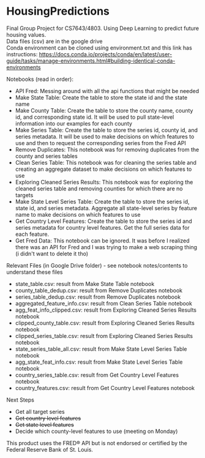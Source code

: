 # HousingPredictions
Final Group Project for CS7643/4803. Using Deep Learning to predict future housing values.</br>
Data files (csv) are in the google drive</br>
Conda environment can be cloned using environment.txt and this link has instructions: https://docs.conda.io/projects/conda/en/latest/user-guide/tasks/manage-environments.html#building-identical-conda-environments

Notebooks (read in order):
- API Fred: Messing around with all the api functions that might be needed
- Make State Table: Create the table to store the state id and the state name
- Make County Table: Create the table to store the county name, county id, and corresponding state id. It will be used to pull state-level information into our examples for each county
- Make Series Table: Create the table to store the series id, county id, and series metadata. It will be used to make decisions on which features to use and then to request the corresponding series from the Fred API
- Remove Duplicates: This notebook was for removing duplicates from the county and series tables
- Clean Series Table: This notebook was for cleaning the series table and creating an aggregate dataset to make decisions on which features to use
- Exploring Cleaned Series Results: This notebook was for exploring the cleaned series table and removing counties for which there are no targets
- Make State Level Series Table: Create the table to store the series id, state id, and series metadata. Aggregate all state-level series by feature name to make decisions on which features to use
- Get Country Level Features: Create the table to store the series id and series metadata for country level features. Get the full series data for each feature.
- Get Fred Data: This notebook can be ignored. It was before I realized there was an API for Fred and I was trying to make a web scraping thing (i didn't want to delete it tho)

Relevant Files (in Google Drive folder) - see notebook notes/contents to understand these files
- state_table.csv: result from Make State Table notebook
- county_table_dedup.csv: result from Remove Duplicates notebook
- series_table_dedup.csv: result from Remove Duplicates notebook
- aggregated_feature_info.csv: result from Clean Series Table notebook
- agg_feat_info_clipped.csv: result from Exploring Cleaned Series Results notebook
- clipped_county_table.csv: result from Exploring Cleaned Series Results notebook
- clipped_series_table.csv: result from Exploring Cleaned Series Results notebook
- state_series_table_all.csv: result from Make State Level Series Table notebook
- agg_state_feat_info.csv: result from Make State Level Series Table notebook
- country_series_table.csv: result from Get Country Level Features notebook
- country_features.csv: result from Get Country Level Features notebook

Next Steps
- Get all target series
- ~~Get country level features~~
- ~~Get state level features~~
- Decide which county-level features to use (meeting on Monday)


This product uses the FRED® API but is not endorsed or certified by the Federal Reserve Bank of St. Louis.
